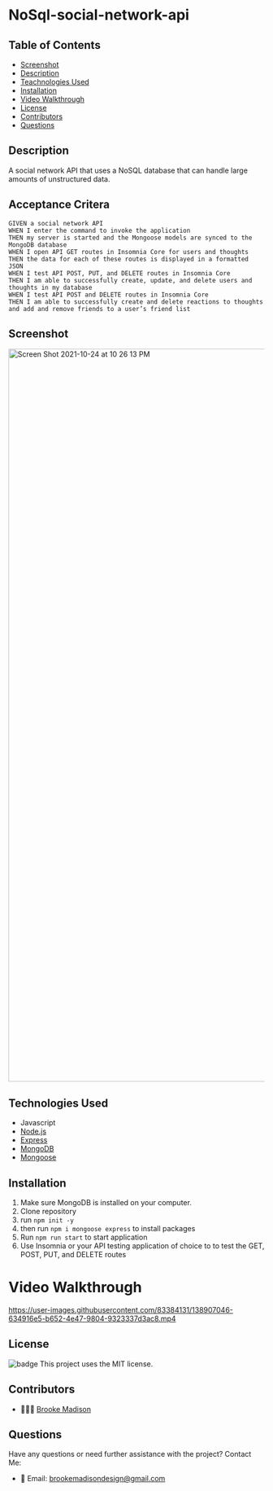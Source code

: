 # NoSql-social-network-api</h1>

## Table of Contents

* [Screenshot](#screenshot)
* [Description](#description)
* [Teachnologies Used](#technologies-used)
* [Installation](#installation)
* [Video Walkthrough](#video-walkthrough)
* [License](#license)
* [Contributors](#contributors)
* [Questions](#questions)

## Description

A social network API that uses a NoSQL database that can handle large amounts of unstructured data.

## Acceptance Critera 

`GIVEN a social network API`
<br>`WHEN I enter the command to invoke the application`
<br>`THEN my server is started and the Mongoose models are synced to the MongoDB database`
<br>`WHEN I open API GET routes in Insomnia Core for users and thoughts`
<br>`THEN the data for each of these routes is displayed in a formatted JSON`
<br>`WHEN I test API POST, PUT, and DELETE routes in Insomnia Core`
<br>`THEN I am able to successfully create, update, and delete users and thoughts in my database`
<br>`WHEN I test API POST and DELETE routes in Insomnia Core`
<br>`THEN I am able to successfully create and delete reactions to thoughts and add and remove friends to a user’s friend list`

 
## Screenshot

<img width="1440" alt="Screen Shot 2021-10-24 at 10 26 13 PM" src="https://user-images.githubusercontent.com/83384131/138625689-df8982af-ebc3-49da-bdc1-5ec547dd7bc2.png">


## Technologies Used

* Javascript
* [Node.js](https://nodejs.org/en/)
* [Express](https://expressjs.com/)
* [MongoDB](https://www.mongodb.com/)
* [Mongoose](https://mongoosejs.com/)

## Installation

1. Make sure MongoDB is installed on your computer.
2. Clone repository 
3. run `npm init -y`
4. then run `npm i mongoose express` to install packages 
5. Run  `npm run start` to start application 
6. Use Insomnia or your API testing application of choice to to test the GET, POST, PUT, and DELETE routes

# Video Walkthrough

https://user-images.githubusercontent.com/83384131/138907046-634916e5-b652-4e47-9804-9323337d3ac8.mp4

## License

![badge](https://img.shields.io/badge/License-MIT-informational)  This project uses the MIT license.

  
## Contributors

* 👩🏽‍💻 [Brooke Madison](https://github.com/brookemadison)


## Questions

Have any questions or need further assistance with the project? 
Contact Me:
* 💌 Email: brookemadisondesign@gmail.com
